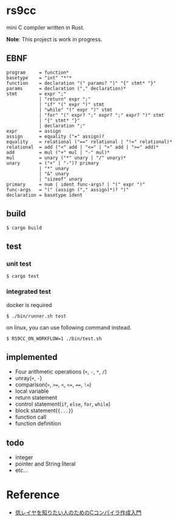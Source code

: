 # rs9cc

mini C compiler written in Rust.

**Note**: This project is work in progress.

## EBNF
```
program     = function*
basetype    = "int" "*"*
function    = declaration "(" params? ")" "{" stmt* "}"
params      = declaration ("," declaration)*
stmt        = expr ";"
            | "return" expr ";"
            | "if" "(" expr ")" stmt
            | "while" "(" expr ")" stmt
            | "for" "(" expr? ";" expr? ";" expr? ")" stmt
            | "{" stmt* "}"
            | declaration ";"
expr        = assign
assign      = equality ("=" assign)?
equality    = relational ("==" relational | "!=" relational)*
relational  = add ("<" add | "<=" | ">" add | ">=" add)*
add         = mul ("+" mul | "-" mul)*
mul         = unary ("*" unary | "/" unary)*
unary       = ("+" | "-")? primary
            | "*" unary
            | "&" unary
            | "sizeof" unary
primary     = num | ident func-args? | "(" expr ")"
func-args   = "(" (assign ("," assign)*)? ")"
declaration = basetype ident
```

## build 
```
$ cargo build
```

## test
### unit test
```
$ cargo test
```

### integrated test
docker is required
```
$ ./bin/runner.sh test
```

on linux, you can use following command instead.
```
$ RS9CC_ON_WORKFLOW=1 ./bin/test.sh
```

## implemented
- Four arithmetic operations (`+`, `-`, `*`, `/`)
- unray(`+`, `-`)
- comparison(`>`, `>=`, `<`, `<=`, `==`, `!=`)
- local variable
- return statement
- control statement(`if`, `else`, `for`, `while`)
- block statement(`{...}`)
- function call
- function definition


## todo
- integer
- pointer and String literal
- etc...

 # Reference
 - [低レイヤを知りたい人のためのCコンパイラ作成入門](https://www.sigbus.info/compilerbook)
